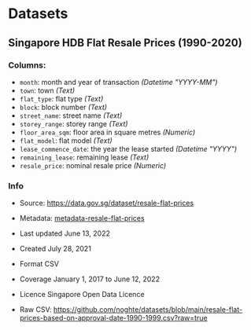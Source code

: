 # Datasets

## Singapore HDB Flat Resale Prices (1990-2020)

###  Columns:
  - `month`: month and year of transaction _(Datetime "YYYY-MM")_
  - `town`: town _(Text)_
  - `flat_type`: flat type _(Text)_
  - `block`: block number _(Text)_
  - `street_name`: street name _(Text)_
  - `storey_range`: storey range _(Text)_
  - `floor_area_sqm`: floor area in square metres _(Numeric)_
  - `flat_model`: flat model _(Text)_
  - `lease_commence_date`: the year the lease started _(Datetime "YYYY")_
  - `remaining_lease`: remaining lease _(Text)_
  - `resale_price`: nominal resale price _(Numeric)_

### Info

- Source: https://data.gov.sg/dataset/resale-flat-prices
- Metadata: [metadata-resale-flat-prices](metadata-resale-flat-prices.txt)
- Last updated	June 13, 2022
- Created	July 28, 2021
- Format	CSV
- Coverage	January 1, 2017 to June 12, 2022
- Licence	Singapore Open Data Licence

- Raw CSV: https://github.com/noghte/datasets/blob/main/resale-flat-prices-based-on-approval-date-1990-1999.csv?raw=true